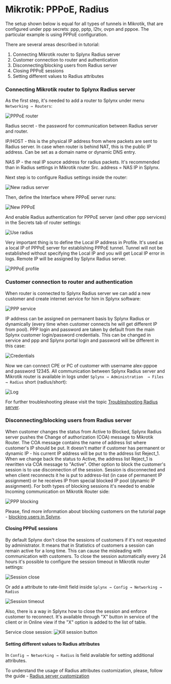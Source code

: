Mikrotik: PPPoE, Radius
==========

The setup shown below is equal for all types of tunnels in Mikrotik, that are configured under ppp secrets: ppp, pptp, l2tv, ovpn and pppoe. The particular example is using PPPoE configuration.

There are several areas described in tutorial:

1. Connecting Mikrotik router to Splynx Radius server
2. Customer connection to router and authentication
3. Disconnecting/blocking users from Radius server
4. Closing PPPoE sessions
5. Setting different values to Radius attributes


### Connecting Mikrotik router to Splynx Radius server

As the first step, it's needed to add a router to Splynx under menu `Networking → Routers`:

![PPPoE router](ppp_new_router.png)


Radius secret - the password for communication between Radius server and router.

IP/HOST - this is the physical IP address from where packets are sent to Radius server. In case when router is behind NAT, this is the public IP address. Can be set as a domain name or dynamic DNS entry.

NAS IP - the real IP source address for radius packets. It's recommended than in Radius settings in Mikrotik router Src. address = NAS IP in Splynx.

Next step is to configure Radius settings inside the router:

![New radius server](ppp_mikrotik_1.png)


Then, define the Interface where PPPoE server runs:

![New PPPoE](ppp_mikrotik_2.png)


And enable Radius authentication for PPPoE server (and other ppp services) in the Secrets tab of router settings:

![Use radius](ppp_mikrotik_3.png)


Very important thing is to define the Local IP address in Profile. It's used as a local IP of PPPoE server for establishing PPPoE tunnel. Tunnel will not be established without specifying the Local IP and you will get Local IP error in logs. Remote IP will be assigned by Splynx Radius server.

![PPPoE profile](ppp_mikrotik_4.png)


### Customer connection to router and authentication

When router is connected to Splynx Radius server we can add a new customer and create internet service for him in Splynx software:

![PPP service](ppp_service.png)


IP address can be assigned on permanent basis by Splynx Radius or dynamically (every time when customer connects he will get different IP from pool). PPP login and password are taken by default from the main Splynx customer login/password credentials. This can be changed in service and ppp and Splynx portal login and password will be different in this case:

![Credentials](ppp_service_credentials.png)


Now we can connect CPE or PC of customer with username alex-pppoe and password 12345. All communication between Splynx Radius server and Mikrotik router is available in logs under `Splynx → Administration  → Files → Radius` short (radius/short):

![Log](radius_log.png)

For further troubleshooting please visit the topic [Troubleshooting Radius server](networking/troubleshooting_radius/troubleshooting_radius.md).


### Disconnecting/blocking users from Radius server

When customer changes the status from Active to Blocked, Splynx Radius server pushes the Change of authorization (COA) message to Mikrotik Router. The COA message contains the name of address list where customer's IP should be put. It doesn't matter if  customer has permanent or dynamic IP - his current IP address will be put to the address list Reject_1. When we change back the status to Active, the address list Reject_1 is rewritten via COA message to "Active". Other option to block the customer's session is to use disconnection of the session. Session is disconnected and when client reconnects it he is put to address-list (in case of permanent IP assignment) or he receives IP from special blocked IP pool (dynamic IP assignment). For both types of blocking sessions it's needed to enable Incoming communication on Mikrotik Router side:

![PPP blocking](ppp_blocking.png)

Please, find more information about blocking customers on the tutorial page - [blocking users in Splynx](networking/authentication_users/blocking_customers/blocking_customer.md).



#### Closing PPPoE sessions

By default Splynx don't close the sessions of customers if it's not requested by administrator. It means that in Statistics of customers a session can remain active for a long time. This can cause the misleading with communication with customers. To close the session automatically every 24 hours it's possible to configure the session timeout in Mikrotik router settings:

![Session close](ppp_session_close.png)

Or add a attribute to rate-limit field inside `Splynx → Config → Networking → Radius`

![Session timeout](session_timeout.png)

Also, there is a way in Splynx how to close the session and enforce customer to reconnect. It's available through "X" button in service of the client or in Online view if the "X" option is added to the list of table.

Service close session:
![Kill session button](ppp_kill_session_1.png)


#### Setting different values to Radius attributes

In `Config → Networking → Radius` is field available for setting additional attributes.

To understand the usage of Radius attributes customization, please, follow the guide - [Radius server customization](networking/radius_customization/radius_customization.md)
